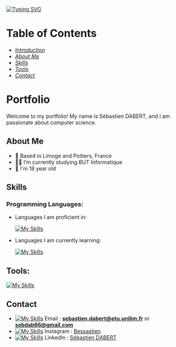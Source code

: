 [![Typing SVG](https://readme-typing-svg.herokuapp.com?font=Fira+Code&pause=1000&color=F7D81A&center=true&width=435&lines=Hi+!+I'm+S%C3%A9bastien+DABERT+%F0%9F%91%8B;Salut+!+Je+suis+S%C3%A9bastien+DABERT+%F0%9F%91%8B)](https://git.io/typing-svg)


# Table of Contents
* _[Introduction](#portfolio)_
* _[About Me](#about-me)_
* _[Skills](#skills)_
* _[Tools](#tools)_
* _[Contact](#contact)_



# Portfolio

Welcome to my portfolio! My name is Sébastien DABERT, and I am passionate about computer science.



## About Me

- 🏡 Based in Limoge and Poitiers, France
- 👨‍🎓 I’m currently studying BUT Informatique
- 🌱 I'm 18 year old 



## Skills

### Programming Languages:

- Languages I am proficient in:

  [![My Skills](https://skillicons.dev/icons?i=py)](https://skillicons.dev)

- Languages I am currently learning:
  
  [![My Skills](https://skillicons.dev/icons?i=c,html,css,java,bash)](https://skillicons.dev)

## Tools:

  [![My Skills](https://skillicons.dev/icons?i=discord,github,debian,windows,phpstorm,pycharm,vscode)](https://skillicons.dev)

## Contact

- [![My Skills](https://skillicons.dev/icons?i=gmail)](https://skillicons.dev) Email : **sebastien.dabert@etu.unilim.fr** or **sebdab86@gmail.com**
- [![My Skills](https://skillicons.dev/icons?i=instagram)](https://skillicons.dev) Instagram : [Bessastien](https://www.instagram.com/bessastien/)
- [![My Skills](https://skillicons.dev/icons?i=linkedin)](https://skillicons.dev) LinkedIn : [Sébastien DABERT](https://fr.linkedin.com/in/s%C3%A9bastien-dabert-0940b51b9)

